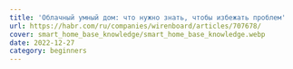 ```yaml
---
title: 'Облачный умный дом: что нужно знать, чтобы избежать проблем'
url: https://habr.com/ru/companies/wirenboard/articles/707678/
cover: smart_home_base_knowledge/smart_home_base_knowledge.webp
date: 2022-12-27
category: beginners
---
```


